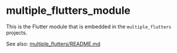 # multiple_flutters_module

This is the Flutter module that is embedded in the `multiple_flutters` projects.

See also: [multiple_flutters/README.md](../README.md)